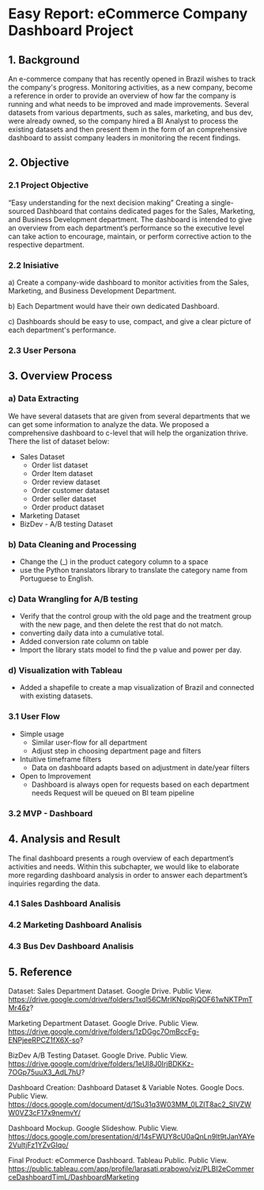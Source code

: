 # Easy Report: eCommerce Company Dashboard Project
## 1. Background
  An e-commerce company that has recently opened in Brazil wishes to track the company's progress. Monitoring activities, as a new company, become a reference in order to provide an overview of how far the company is running and what needs to be improved and made improvements. Several datasets from various departments, such as sales, marketing, and bus dev, were already owned, so the company hired a BI Analyst to process the existing datasets and then present them in the form of an comprehensive dashboard to assist company leaders in monitoring the recent findings.
## 2. Objective
### 2.1 Project Objective
“Easy understanding for the next decision making”
Creating a single-sourced Dashboard that contains dedicated pages for the Sales, Marketing, and Business Development department. The dashboard is intended to give an overview from each department’s performance so the executive level can take action to encourage, maintain, or perform corrective action to the respective department.

### 2.2 Inisiative
a) Create a company-wide dashboard to monitor activities from the Sales, Marketing, and Business Development Department.

b) Each Department would have their own dedicated Dashboard.

c) Dashboards should be easy to use, compact, and give a clear picture of each department's performance.

### 2.3 User Persona
## 3. Overview Process
### a) Data Extracting
  We have several datasets that are given from several departments that we can get some information to analyze the data. We proposed a comprehensive dashboard to c-level that will help the organization thrive. There the list of dataset below:
* Sales Dataset
    - Order list dataset
    - Order Item dataset
    - Order review dataset
    - Order customer dataset
    - Order seller dataset
    - Order product dataset
* Marketing Dataset
* BizDev - A/B testing Dataset

### b) Data Cleaning and Processing
* Change the (_) in the product category column to a space
* use the Python translators library to translate the category name from Portuguese to English.
### c) Data Wrangling for A/B testing
* Verify that the control group with the old page and the treatment group with the new page, and then delete the rest that do not match.
* converting daily data into a cumulative total.
* Added conversion rate column on table
* Import the library stats model to find the p value and power per day.

### d) Visualization with Tableau
* Added a shapefile to create a map visualization of Brazil and connected with existing datasets.

### 3.1 User Flow
* Simple usage
    - Similar user-flow for all department
    - Adjust step in choosing department page and filters
* Intuitive timeframe filters
    - Data on dashboard adapts based on adjustment in date/year filters
* Open to Improvement
    - Dashboard is always open for requests based on each department needs
      Request will be queued on BI team pipeline



### 3.2 MVP - Dashboard

## 4. Analysis and Result
The final dashboard presents a rough overview of each department’s activities and needs. Within this subchapter, we would like to elaborate more regarding dashboard analysis in order to answer each department’s inquiries regarding the data.
### 4.1 Sales Dashboard Analisis
### 4.2 Marketing Dashboard Analisis
### 4.3 Bus Dev Dashboard Analisis

## 5. Reference
Dataset:
Sales Department Dataset. Google Drive. Public View. https://drive.google.com/drive/folders/1xql56CMrIKNppRjQOF61wNKTPmTMr46z?

Marketing Department Dataset. Google Drive. Public View. https://drive.google.com/drive/folders/1zDGgc7OmBccFg-ENPjeeRPCZ1fX6X-so?

BizDev A/B Testing Dataset. Google Drive. Public View. https://drive.google.com/drive/folders/1eUI8J0IrjBDKKz-7OGp75uuX3_AdL7hU?

Dashboard Creation:
Dashboard Dataset & Variable Notes. Google Docs. Public View. https://docs.google.com/document/d/1Su31q3W03MM_0LZlT8ac2_SIVZWW0VZ3cF17x9nemvY/

Dashboard Mockup. Google Slideshow. Public View. https://docs.google.com/presentation/d/14sFWUY8cU0aQnLn9lt9tJanYAYe2VultjFz1YZvGIqo/

Final Product:
eCommerce Dashboard. Tableau Public. Public View. https://public.tableau.com/app/profile/larasati.prabowo/viz/PLBI2eCommerceDashboardTimL/DashboardMarketing
